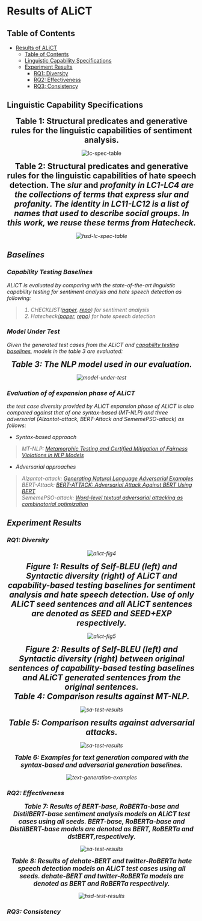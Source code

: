 Results of ALiCT
=================

## Table of Contents
   * [Results of ALiCT](#results-of-alict)
      * [Table of Contents](#table-of-contents)
      * [Linguistic Capability Specifications](#linguistic-capability-specifications)
      * [Experiment Results](#experiment-results)
         * [RQ1: Diversity](#rq1-diversity)
         * [RQ2: Effectiveness](#rq2-effectiveness)
         * [RQ3: Consistency](#rq3-consistency)
<!-- 
You can find more results at the project site(https://sites.google.com/view/s2lct/home). -->


## Linguistic Capability Specifications
<div align="center">
    <span style="font-size:1.5em">
        <strong>Table 1: Structural predicates and generative rules for the linguistic capabilities of sentiment analysis.</strong>
    </span>
</div>
<p align="center">
    <img src="./tables/lc-spec-table.png" alt="lc-spec-table" width=auto height=auto title="lc_spec_table">
</p>

<div align="center">
    <span style="font-size:1.5em">
        <strong>Table 2: Structural predicates and generative rules for the linguistic capabilities of hate speech detection. 
          The <em>slur</em> and <em>profanity in LC1-LC4 are the collections of terms that express slur and profanity. 
          The <em>identity</em> in LC11-LC12 is a list of names that used to describe social groups. 
          In this work, we reuse these terms from Hatecheck.</strong>
    </span>
</div>
<p align="center">
    <img src="./tables/hsd-lc-spec-table.png" alt="hsd-lc-spec-table" width=auto height=auto title="hsd_lc_spec_table">
</p>

## Baselines
### Capability Testing Baselines
ALiCT is evaluated by comparing with the state-of-the-art linguistic capability testing for sentiment analysis and hate speech detection as following:

> 1. CHECKLIST([paper](https://homes.cs.washington.edu/~marcotcr/acl20_checklist.pdf), [repo](https://github.com/marcotcr/checklist)) for sentiment analysis
> 2. Hatecheck([paper](https://aclanthology.org/2021.acl-long.4/), [repo](https://github.com/paul-rottger/hatecheck-data)) for hate speech detection

### Model Under Test
Given the generated test cases from the ALiCT and [capability testing baselines](#capability-testing), models in the table 3 are evaluated:
<div align="center">
    <span style="font-size:1.5em">
        <strong>Table 3: The NLP model used in our evaluation.</strong>
    </span>
</div>
<p align="center">
    <img src="./tables/model-under-test.png" alt="model-under-test" width=auto height=auto title="model_under_test">
</p>

### Evaluation of of expansion phase of ALiCT
the test case diversity provided by ALiCT expansion phase of ALiCT is also compared against that of one syntax-based (MT-NLP) and three adversarial (Alzantot-attack, BERT-Attack and SememePSO-attack) as follows:

- Syntax-based approach
> MT-NLP: [Metamorphic Testing and Certified Mitigation of Fairness Violations in NLP Models](https://www.ijcai.org/Proceedings/2020/64)

- Adversarial approaches
> Alzantot-attack: [Generating Natural Language Adversarial Examples](https://aclanthology.org/D18-1316/)   
> BERT-Attack: [BERT-ATTACK: Adversarial Attack Against BERT Using BERT](https://arxiv.org/abs/2004.09984)  
> SememePSO-attack: [Word-level textual adversarial attacking as combinatorial optimization](https://arxiv.org/abs/1910.12196)


## Experiment Results
### RQ1: Diversity
<p align="center">
    <img src="./figures/alict-fig4.png" alt="alict-fig4" width=auto height=auto title="alict_fig4">
</p>
<div align="center">
    <span style="font-size:1.5em">
        <strong>Figure 1: Results of Self-BLEU (left) and Syntactic diversity (right) of ALiCT and capability-based testing baselines for sentiment analysis and hate speech detection. 
          Use of only ALiCT seed sentences and all ALiCT sentences are denoted as SEED and SEED+EXP respectively.</strong>
    </span>
</div>

<p align="center">
    <img src="./figures/alict-fig5.png" alt="alict-fig5" width=auto height=auto title="alict_fig5">
</p>
<div align="center">
    <span style="font-size:1.5em">
        <strong>Figure 2: Results of Self-BLEU (left) and Syntactic diversity (right) between original sentences of capability-based
          testing baselines and ALiCT generated sentences from the original sentences.</strong>
    </span>
</div>

<div align="center">
    <span style="font-size:1.5em">
        <strong>Table 4: Comparison results against MT-NLP.</strong>
    </span>
</div>
<p align="center">
    <img src="./tables/mtnlp-results.png" alt="sa-test-results" width=auto height=auto title="sa_test_results" width="200">
</p>
<div align="center">
    <span style="font-size:1.5em">
        <strong>Table 5: Comparison results against adversarial attacks.</strong>
    </span>
</div>
<p align="center">
    <img src="./tables/adv-attack-results.png" alt="sa-test-results" width=auto height=auto title="sa_test_results" width="200">
</p>

<div align="center">
    <span style="font-size:1.2em">
        <strong>Table 6: Examples for text generation compared with the syntax-based and adversarial generation baselines.</strong>
    </span>
</div>
<p align="center">
    <img src="./tables/text-generation-examples.png" alt="text-generation-examples" width=auto height=auto title="text_generation_examples">
</p>

### RQ2: Effectiveness
<div align="center">
    <span style="font-size:1.2em">
        <strong>Table 7: Results of BERT-base, RoBERTa-base and DistilBERT-base sentiment analysis models on ALiCT test cases using all seeds. BERT-base, RoBERTa-base and DistilBERT-base models are denoted as BERT, RoBERTa and dstBERT,respectively.</strong>
    </span>
</div>
<p align="center">
    <img src="./tables/sa-test-results.png" alt="sa-test-results" width=auto height=auto title="sa_test_results">
</p>

<div align="center">
    <span style="font-size:1.2em">
        <strong>Table 8: Results of dehate-BERT and twitter-RoBERTa hate speech detection models on ALiCT test cases using all seeds. dehate-BERT and twitter-RoBERTa models are denoted as BERT and RoBERTa respectively.</strong>
    </span>
</div>
<p align="center">
    <img src="./tables/hsd-test-results.png" alt="hsd-test-results" width=auto height=auto title="hsd_test_results">
</p>

### RQ3: Consistency
